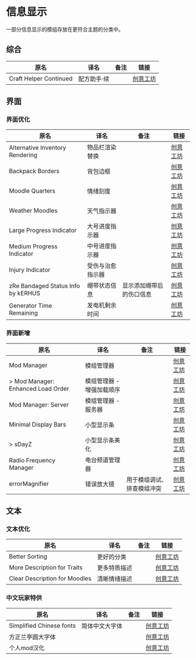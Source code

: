 # 信息显示

一部分信息显示的模组存放在更符合主题的分类中。

## 综合

| 原名                   | 译名        | 备注 | 链接                                                                          |
| ---------------------- | ----------- | ---- | ----------------------------------------------------------------------------- |
| Craft Helper Continued | 配方助手·续 |      | [创意工坊](https://steamcommunity.com/sharedfiles/filedetails/?id=2787291513) |

## 界面

### 界面优化

| 原名                               | 译名             | 备注                     | 链接                                                                          |
| ---------------------------------- | ---------------- | ------------------------ | ----------------------------------------------------------------------------- |
| Alternative Inventory Rendering    | 物品栏渲染替换   |                          | [创意工坊](https://steamcommunity.com/sharedfiles/filedetails/?id=2809595776) |
| Backpack Borders                   | 背包边框         |                          | [创意工坊](https://steamcommunity.com/sharedfiles/filedetails/?id=2808679062) |
| Moodle Quarters                    | 情绪刻度         |                          | [创意工坊](https://steamcommunity.com/sharedfiles/filedetails/?id=2854030563) |
| Weather Moodles                    | 天气指示器       |                          | [创意工坊](https://steamcommunity.com/sharedfiles/filedetails/?id=2920735875) |
| Large Progress Indicator           | 大号进度指示器   |                          | [创意工坊](https://steamcommunity.com/sharedfiles/filedetails/?id=2926455909) |
| Medium Progress Indicator          | 中号进度指示器   |                          | [创意工坊](https://steamcommunity.com/sharedfiles/filedetails/?id=2926675891) |
| Injury Indicator                   | 受伤与治愈指示器 |                          | [创意工坊](https://steamcommunity.com/sharedfiles/filedetails/?id=2921642476) |
| zRe Bandaged Status Info by kERHUS | 绷带状态信息     | 显示添加绷带后的伤口信息 | [创意工坊](https://steamcommunity.com/sharedfiles/filedetails/?id=2931041223) |
| Generator Time Remaining           | 发电机剩余时间   |                          | [创意工坊](https://steamcommunity.com/sharedfiles/filedetails/?id=2883397918) |

### 界面新增

| 原名                               | 译名                      | 备注                       | 链接                                                                          |
| ---------------------------------- | ------------------------- | -------------------------- | ----------------------------------------------------------------------------- |
| Mod Manager                        | 模组管理器                |                            | [创意工坊](https://steamcommunity.com/sharedfiles/filedetails/?id=2694448564) |
| > Mod Manager: Enhanced Load Order | 模组管理器 - 增强加载顺序 |                            | [创意工坊](https://steamcommunity.com/sharedfiles/filedetails/?id=2945221351) |
| Mod Manager: Server                | 模组管理器 - 服务器       |                            | [创意工坊](https://steamcommunity.com/sharedfiles/filedetails/?id=2725216703) |
| Minimal Display Bars               | 小型显示条                |                            | [创意工坊](https://steamcommunity.com/sharedfiles/filedetails/?id=2004998206) |
| > sDayZ                            | 小型显示条美化            |                            | [创意工坊](https://steamcommunity.com/sharedfiles/filedetails/?id=2799152712) |
| Radio Frequency Manager            | 电台频道管理器            |                            | [创意工坊](https://steamcommunity.com/sharedfiles/filedetails/?id=2735294987) |
| errorMagnifier                     | 错误放大镜                | 用于模组调试、排查模组冲突 | [创意工坊](https://steamcommunity.com/sharedfiles/filedetails/?id=2896041179) |

## 文本

### 文本优化

| 原名                          | 译名         | 备注 | 链接                                                                          |
| ----------------------------- | ------------ | ---- | ----------------------------------------------------------------------------- |
| Better Sorting                | 更好的分类   |      | [创意工坊](https://steamcommunity.com/sharedfiles/filedetails/?id=2313387159) |
| More Description for Traits   | 更多特质描述 |      | [创意工坊](https://steamcommunity.com/sharedfiles/filedetails/?id=2685168362) |
| Clear Description for Moodles | 清晰情绪描述 |      | [创意工坊](https://steamcommunity.com/sharedfiles/filedetails/?id=2763647806) |

### 中文玩家特供

| 原名                     | 译名           | 备注 | 链接                                                                          |
| ------------------------ | -------------- | ---- | ----------------------------------------------------------------------------- |
| Simplified Chinese fonts | 简体中文大字体 |      | [创意工坊](https://steamcommunity.com/sharedfiles/filedetails/?id=2322470605) |
| 方正兰亭圆大字体         |                |      | [创意工坊](https://steamcommunity.com/sharedfiles/filedetails/?id=2874275043) |
| 个人mod汉化              |                |      | [创意工坊](https://steamcommunity.com/sharedfiles/filedetails/?id=2216172287) |
